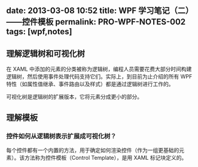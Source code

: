 date: 2013-03-08 10:52
title: WPF 学习笔记（二）——控件模板
permalink: PRO-WPF-NOTES-002
tags: [wpf,notes]
---

## 理解逻辑树和可视化树
在 XAML 中添加的元素的分类被称为逻辑树，编程人员需要花费大部分时间构建逻辑树，然后使用事件处理代码支持它们。实际上，到目前为止介绍的所有 WPF 特性（如属性值继承、事件路由以及样式）都是通过逻辑树进行工作的。

可视化树是逻辑树的扩展版本，它将元素分成更小的部分。

## 理解模板
### 控件如何从逻辑树表示扩展成可视化树？
每个控件都有一个内置的方法，用于确定如何渲染控件（作为一组更基础的元素）。该方法称为控件模板（Control Template），是用 XAML 标记块定义的。
    